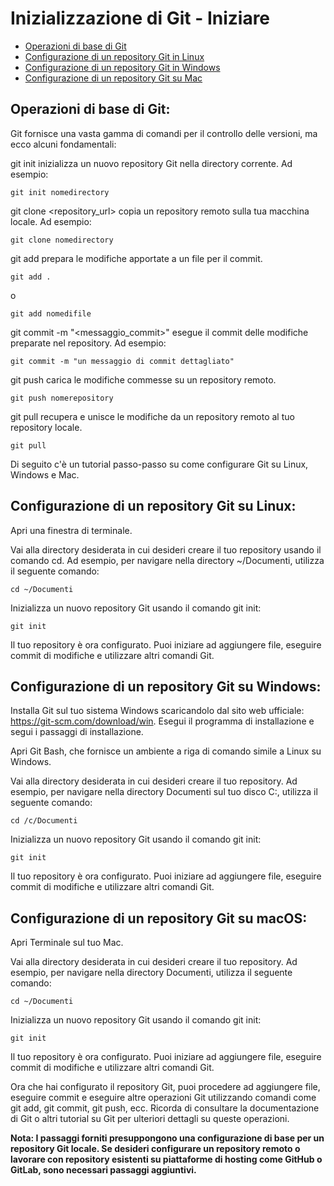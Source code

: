 # Inizializzazione di Git - Iniziare

- [Operazioni di base di Git](#operazioni-di-base-di-git)
- [Configurazione di un repository Git in Linux](#configurazione-di-un-repository-git-su-linux)
- [Configurazione di un repository Git in Windows](#configurazione-di-un-repository-git-su-windows)
- [Configurazione di un repository Git su Mac](#configurazione-di-un-repository-git-su-macos)

## Operazioni di base di Git:
Git fornisce una vasta gamma di comandi per il controllo delle versioni, ma ecco alcuni fondamentali:

git init inizializza un nuovo repository Git nella directory corrente. Ad esempio:
```
git init nomedirectory
```
git clone <repository_url> copia un repository remoto sulla tua macchina locale. Ad esempio:
```
git clone nomedirectory
```
git add <file> prepara le modifiche apportate a un file per il commit.
```
git add . 
```
o
```
git add nomedifile
```
git commit -m "<messaggio_commit>" esegue il commit delle modifiche preparate nel repository. Ad esempio:
```
git commit -m "un messaggio di commit dettagliato"
```

git push carica le modifiche commesse su un repository remoto.
```
git push nomerepository
```
git pull recupera e unisce le modifiche da un repository remoto al tuo repository locale.
```
git pull
```

Di seguito c'è un tutorial passo-passo su come configurare Git su Linux, Windows e Mac.

## Configurazione di un repository Git su Linux:

Apri una finestra di terminale.

Vai alla directory desiderata in cui desideri creare il tuo repository usando il comando cd. Ad esempio, per navigare nella directory ~/Documenti, utilizza il seguente comando:

```
cd ~/Documenti
```
Inizializza un nuovo repository Git usando il comando git init:

```
git init
```
Il tuo repository è ora configurato. Puoi iniziare ad aggiungere file, eseguire commit di modifiche e utilizzare altri comandi Git.

## Configurazione di un repository Git su Windows:

Installa Git sul tuo sistema Windows scaricandolo dal sito web ufficiale: https://git-scm.com/download/win. Esegui il programma di installazione e segui i passaggi di installazione.

Apri Git Bash, che fornisce un ambiente a riga di comando simile a Linux su Windows.

Vai alla directory desiderata in cui desideri creare il tuo repository. Ad esempio, per navigare nella directory Documenti sul tuo disco C:, utilizza il seguente comando:

```
cd /c/Documenti
```
Inizializza un nuovo repository Git usando il comando git init:

```
git init
```
Il tuo repository è ora configurato. Puoi iniziare ad aggiungere file, eseguire commit di modifiche e utilizzare altri comandi Git.

## Configurazione di un repository Git su macOS:

Apri Terminale sul tuo Mac.

Vai alla directory desiderata in cui desideri creare il tuo repository. Ad esempio, per navigare nella directory Documenti, utilizza il seguente comando:

```
cd ~/Documenti
```
Inizializza un nuovo repository Git usando il comando git init:

```
git init
```
Il tuo repository è ora configurato. Puoi iniziare ad aggiungere file, eseguire commit di modifiche e utilizzare altri comandi Git.

Ora che hai configurato il repository Git, puoi procedere ad aggiungere file, eseguire commit e eseguire altre operazioni Git utilizzando comandi come git add, git commit, git push, ecc. Ricorda di consultare la documentazione di Git o altri tutorial su Git per ulteriori dettagli su queste operazioni.

**Nota: I passaggi forniti presuppongono una configurazione di base per un repository Git locale. Se desideri configurare un repository remoto o lavorare con repository esistenti su piattaforme di hosting come GitHub o GitLab, sono necessari passaggi aggiuntivi.**
